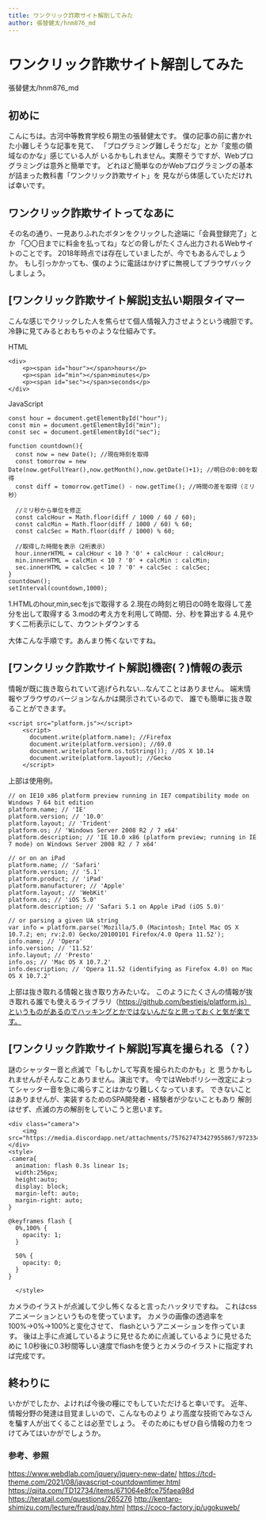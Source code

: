 ```yaml
---
title: ワンクリック詐欺サイト解剖してみた
author: 張替健太/hnm876_md
---
```


# **ワンクリック詐欺サイト解剖してみた**

<span class="author">張替健太/hnm876_md</span>

## 初めに

こんにちは。古河中等教育学校６期生の張替健太です。
僕の記事の前に書かれた小難しそうな記事を見て、
「プログラミング難しそうだな」とか「変態の領域なのかな」感じている人が
いるかもしれません。実際そうですが、Webプログラミングは意外と簡単です。
どれほど簡単なのかWebプログラミングの基本が詰まった教科書「ワンクリック詐欺サイト」を
見ながら体感していただければ幸いです。

## ワンクリック詐欺サイトってなあに

その名の通り、一見ありふれたボタンをクリックした途端に「会員登録完了」とか
「〇〇日までに料金を払ってね」などの脅しがたくさん出力されるWebサイトのことです。
2018年時点では存在していましたが、今でもあるんでしょうか。
もし引っかかっても、僕のように電話はかけずに無視してブラウザバックしましょう。

## [ワンクリック詐欺サイト解説]支払い期限タイマー

こんな感じでクリックした人を焦らせて個人情報入力させようという魂胆です。
冷静に見てみるとおもちゃのような仕組みです。

HTML
```
<div>
    <p><span id="hour"></span>hours</p>
    <p><span id="min"></span>minutes</p>
    <p><span id="sec"></span>seconds</p>
</div>
```

JavaScript
```
const hour = document.getElementById("hour");
const min = document.getElementById("min");
const sec = document.getElementById("sec");

function countdown(){
  const now = new Date(); //現在時刻を取得
  const tomorrow = new Date(now.getFullYear(),now.getMonth(),now.getDate()+1); //明日の0:00を取得
  const diff = tomorrow.getTime() - now.getTime(); //時間の差を取得（ミリ秒）

  //ミリ秒から単位を修正
  const calcHour = Math.floor(diff / 1000 / 60 / 60);
  const calcMin = Math.floor(diff / 1000 / 60) % 60;
  const calcSec = Math.floor(diff / 1000) % 60;

  //取得した時間を表示（2桁表示）
  hour.innerHTML = calcHour < 10 ? '0' + calcHour : calcHour;
  min.innerHTML = calcMin < 10 ? '0' + calcMin : calcMin;
  sec.innerHTML = calcSec < 10 ? '0' + calcSec : calcSec;
}
countdown();
setInterval(countdown,1000);
```

1.HTMLのhour,min,secをjsで取得する 
2.現在の時刻と明日の0時を取得して差分を出して取得する
3.modの考え方を利用して時間、分、秒を算出する
4.見やすく二桁表示にして、カウントダウンする

大体こんな手順です。あんまり怖くないですね。

## [ワンクリック詐欺サイト解説]機密(？)情報の表示

情報が既に抜き取られていて逃げられない…なんてことはありません。
端末情報やブラウザのバージョンなんかは開示されているので、
誰でも簡単に抜き取ることができます。

```
<script src="platform.js"></script>
    <script>
      document.write(platform.name); //Firefox
      document.write(platform.version); //69.0
      document.write(platform.os.toString()); //OS X 10.14
      document.write(platform.layout); //Gecko
    </script>
```
上部は使用例。

```
// on IE10 x86 platform preview running in IE7 compatibility mode on Windows 7 64 bit edition
platform.name; // 'IE'
platform.version; // '10.0'
platform.layout; // 'Trident'
platform.os; // 'Windows Server 2008 R2 / 7 x64'
platform.description; // 'IE 10.0 x86 (platform preview; running in IE 7 mode) on Windows Server 2008 R2 / 7 x64'

// or on an iPad
platform.name; // 'Safari'
platform.version; // '5.1'
platform.product; // 'iPad'
platform.manufacturer; // 'Apple'
platform.layout; // 'WebKit'
platform.os; // 'iOS 5.0'
platform.description; // 'Safari 5.1 on Apple iPad (iOS 5.0)'

// or parsing a given UA string
var info = platform.parse('Mozilla/5.0 (Macintosh; Intel Mac OS X 10.7.2; en; rv:2.0) Gecko/20100101 Firefox/4.0 Opera 11.52');
info.name; // 'Opera'
info.version; // '11.52'
info.layout; // 'Presto'
info.os; // 'Mac OS X 10.7.2'
info.description; // 'Opera 11.52 (identifying as Firefox 4.0) on Mac OS X 10.7.2'
```
上部は抜き取れる情報と抜き取り方みたいな。
このようにたくさんの情報が抜き取れる誰でも使えるライブラリ（https://github.com/bestiejs/platform.js）というものがあるのでハッキングとかではないんだなと思っておくと気が楽です。

## [ワンクリック詐欺サイト解説]写真を撮られる（？）

謎のシャッター音と点滅で「もしかして写真を撮られたのかも」と
思うかもしれませんがそんなことありません。演出です。
今ではWebポリシー改定によってシャッター音を急に鳴らすことはかなり難しくなっています。
できないことはありませんが、実装するためのSPA開発者・経験者が少ないこともあり
解剖はせず、点滅の方の解剖をしていこうと思います。

```
<div class="camera">
    <img src="https://media.discordapp.net/attachments/757627473427955867/972334826436829184/7.png">
</div>
<style>
.camera{
  animation: flash 0.3s linear 1s;
  width:256px;
  height:auto;
  display: block;
  margin-left: auto;
  margin-right: auto;
}

@keyframes flash {
  0%,100% {
    opacity: 1;
  }

  50% {
    opacity: 0;
  }
}

  </style>
```

カメラのイラストが点滅して少し怖くなると言ったハッタリですね。
これはcssアニメーションというものを使っています。
カメラの画像の透過率を100%→0%→100%と変化させて、
flashというアニメーションを作っています。
後は上手に点滅しているように見せるために点滅しているように見せるために
1.0秒後に0.3秒間等しい速度でflashを使うとカメラのイラストに指定すれば完成です。

## 終わりに

いかがでしたか、よければ今後の糧にでもしていただけると幸いです。
近年、情報分野の発達は目覚ましいので、こんなものより
より高度な技術でみなさんを騙す人が出てくることは必至でしょう。
そのためにもぜひ自ら情報の力をつけてみてはいかがでしょうか。

### 参考、参照

https://www.webdlab.com/jquery/jquery-new-date/
https://tcd-theme.com/2021/08/javascript-countdowntimer.html
https://qiita.com/TD12734/items/671064e8fce75faea98d
https://teratail.com/questions/265276
http://kentaro-shimizu.com/lecture/fraud/pay.html
https://coco-factory.jp/ugokuweb/